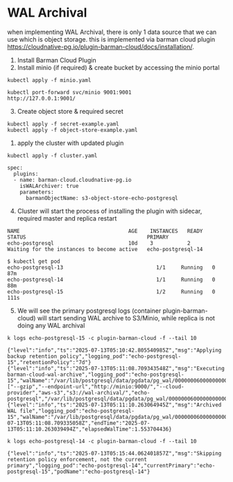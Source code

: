 # WAL Archival

when implementing WAL Archival, there is only 1 data source that we can use which is object storage. this is implemented via barman cloud plugin https://cloudnative-pg.io/plugin-barman-cloud/docs/installation/.

1. Install Barman Cloud Plugin
2. Install minio (if required) & create bucket by accessing the minio portal
```
kubectl apply -f minio.yaml

kubectl port-forward svc/minio 9001:9001
http://127.0.0.1:9001/
```
3. Create object store & required secret
```
kubectl apply -f secret-example.yaml
kubectl apply -f object-store-example.yaml
```
1. apply the cluster with updated plugin
```
kubectl apply -f cluster.yaml

spec:
  plugins:
  - name: barman-cloud.cloudnative-pg.io
    isWALArchiver: true
    parameters:
      barmanObjectName: s3-object-store-echo-postgresql
```
4. Cluster will start the process of installing the plugin with sidecar, required master and replica restart
```
NAME                                   AGE    INSTANCES   READY   STATUS                                       PRIMARY
echo-postgresql                        10d    3           2       Waiting for the instances to become active   echo-postgresql-14

$ kubectl get pod
echo-postgresql-13                              1/1     Running   0          87m
echo-postgresql-14                              1/1     Running   0          88m
echo-postgresql-15                              1/2     Running   0          111s
```
5. We will see the primary postgresql logs (container plugin-barman-cloud) will start sending WAL archive to S3/Minio, while replica is not doing any WAL archival
```
k logs echo-postgresql-15 -c plugin-barman-cloud -f --tail 10

{"level":"info","ts":"2025-07-13T05:10:42.805540985Z","msg":"Applying backup retention policy","logging_pod":"echo-postgresql-15","retentionPolicy":"7d"}
{"level":"info","ts":"2025-07-13T05:11:08.709343548Z","msg":"Executing barman-cloud-wal-archive","logging_pod":"echo-postgresql-15","walName":"/var/lib/postgresql/data/pgdata/pg_wal/000000060000000000000073","options":["--gzip","--endpoint-url","http://minio:9000/","--cloud-provider","aws-s3","s3://wal-archival/","echo-postgresql","/var/lib/postgresql/data/pgdata/pg_wal/000000060000000000000073"]}
{"level":"info","ts":"2025-07-13T05:11:10.263064945Z","msg":"Archived WAL file","logging_pod":"echo-postgresql-15","walName":"/var/lib/postgresql/data/pgdata/pg_wal/000000060000000000000073","startTime":"2025-07-13T05:11:08.709335058Z","endTime":"2025-07-13T05:11:10.263039494Z","elapsedWalTime":1.553704436}

k logs echo-postgresql-14 -c plugin-barman-cloud -f --tail 10

{"level":"info","ts":"2025-07-13T05:15:44.062401857Z","msg":"Skipping retention policy enforcement, not the current primary","logging_pod":"echo-postgresql-14","currentPrimary":"echo-postgresql-15","podName":"echo-postgresql-14"}
```